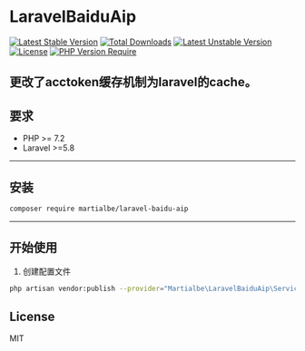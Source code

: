 # LaravelBaiduAip

[![Latest Stable Version](http://poser.pugx.org/martialbe/laravel-baidu-aip/v)](https://packagist.org/packages/martialbe/laravel-baidu-aip) [![Total Downloads](http://poser.pugx.org/martialbe/laravel-baidu-aip/downloads)](https://packagist.org/packages/martialbe/laravel-baidu-aip) [![Latest Unstable Version](http://poser.pugx.org/martialbe/laravel-baidu-aip/v/unstable)](https://packagist.org/packages/martialbe/laravel-baidu-aip) [![License](http://poser.pugx.org/martialbe/laravel-baidu-aip/license)](https://packagist.org/packages/martialbe/laravel-baidu-aip) [![PHP Version Require](http://poser.pugx.org/martialbe/laravel-baidu-aip/require/php)](https://packagist.org/packages/martialbe/laravel-baidu-aip)

更改了acctoken缓存机制为laravel的cache。
---

## 要求

- PHP >= 7.2
- Laravel >=5.8

---

## 安装

```bash
composer require martialbe/laravel-baidu-aip
```

---

## 开始使用

1. 创建配置文件

```bash
php artisan vendor:publish --provider="Martialbe\LaravelBaiduAip\ServiceProvider"
```


## License

MIT